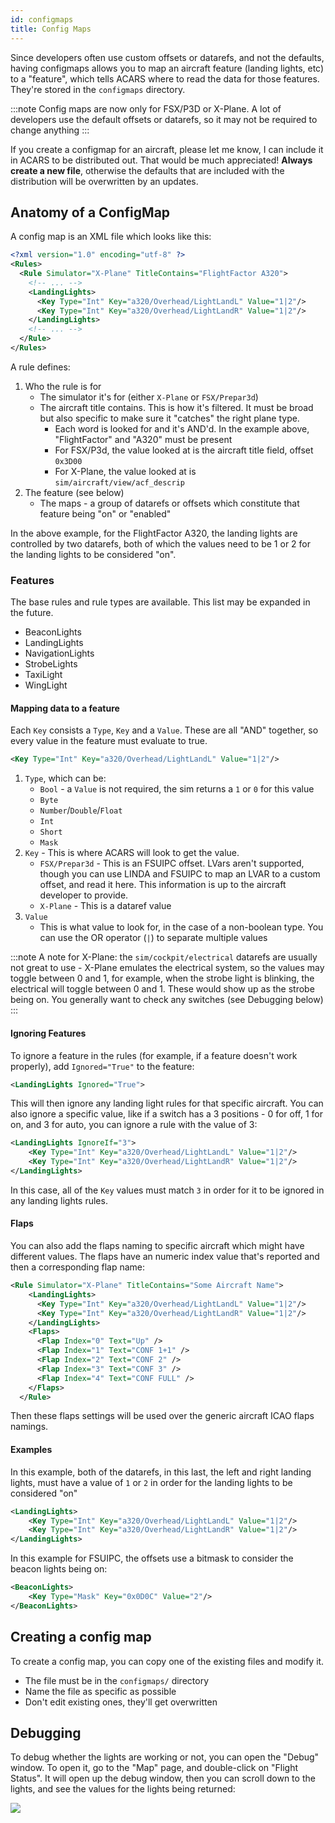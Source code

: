 ```yaml
---
id: configmaps
title: Config Maps
---
```


Since developers often use custom offsets or datarefs, and not the defaults, having configmaps allows you to map an aircraft feature (landing lights, etc) to a "feature", which tells ACARS where to read the data for those features. They're stored in the `configmaps` directory.

:::note
Config maps are now only for FSX/P3D or X-Plane. A lot of developers use the default offsets or datarefs, so it may not be required to change anything
:::

If you create a configmap for an aircraft, please let me know, I can include it in ACARS to be distributed out. That would be much appreciated! **Always create a new file**, otherwise the defaults that are included with the distribution will be overwritten by an updates.

## Anatomy of a ConfigMap

A config map is an XML file which looks like this:

```xml title="configmaps/FlightFactorA320.xml (truncated)"
<?xml version="1.0" encoding="utf-8" ?>
<Rules>
  <Rule Simulator="X-Plane" TitleContains="FlightFactor A320">
    <!-- ... -->
    <LandingLights>
      <Key Type="Int" Key="a320/Overhead/LightLandL" Value="1|2"/>
      <Key Type="Int" Key="a320/Overhead/LightLandR" Value="1|2"/>
    </LandingLights>
    <!-- ... -->
  </Rule>
</Rules>
```

A rule defines:

1. Who the rule is for
    - The simulator it's for (either `X-Plane` or `FSX/Prepar3d`)
    - The aircraft title contains. This is how it's filtered. It must be broad but also specific to make sure it "catches" the right plane type.
        - Each word is looked for and it's AND'd. In the example above, "FlightFactor" and "A320" must be present
        - For FSX/P3d, the value looked at is the aircraft title field, offset `0x3D00`
        - For X-Plane, the value looked at is `sim/aircraft/view/acf_descrip`
1. The feature (see below)
    - The maps - a group of datarefs or offsets which constitute that feature being "on" or "enabled"

In the above example, for the FlightFactor A320, the landing lights are controlled by two datarefs, both of which the values need to be 1 or 2 for the landing lights to be considered "on".

### Features

The base rules and rule types are available. This list may be expanded in the future.

- BeaconLights
- LandingLights
- NavigationLights
- StrobeLights
- TaxiLight
- WingLight

#### Mapping data to a feature

Each `Key` consists a `Type`, `Key` and a `Value`. These are all "AND" together, so every value in the feature must evaluate to true.

```xml title=Example Rule
<Key Type="Int" Key="a320/Overhead/LightLandL" Value="1|2"/>
```

1. `Type`, which can be:
    - `Bool` - a `Value` is not required, the sim returns a `1` or `0` for this value
    - `Byte`
    - `Number`/`Double`/`Float`
    - `Int`
    - `Short`
    - `Mask`
2. `Key` - This is where ACARS will look to get the value. 
    - `FSX/Prepar3d` - This is an FSUIPC offset. LVars aren't supported, though you can use LINDA and FSUIPC to map an LVAR to a custom offset, and read it here. This information is up to the aircraft developer to provide.
    - `X-Plane` - This is a dataref value
3. `Value` 
    - This is what value to look for, in the case of a non-boolean type. You can use the OR operator (`|`) to separate multiple values


:::note
A note for X-Plane: the `sim/cockpit/electrical` datarefs are usually not great to use - X-Plane emulates the electrical system, so the values may toggle between 0 and 1, for example, when the strobe light is blinking, the electrical will toggle between 0 and 1. These would show up as the strobe being on. You generally want to check any switches (see Debugging below)
:::

#### Ignoring Features

To ignore a feature in the rules (for example, if a feature doesn't work properly), add `Ignored="True"` to the feature:

```xml
<LandingLights Ignored="True">
```

This will then ignore any landing light rules for that specific aircraft. You can also ignore a specific value, like if a switch has a 3 positions - 0 for off, 1 for on, and 3 for auto, you can ignore a rule with the value of 3:

```xml
<LandingLights IgnoreIf="3">
    <Key Type="Int" Key="a320/Overhead/LightLandL" Value="1|2"/>
    <Key Type="Int" Key="a320/Overhead/LightLandR" Value="1|2"/>
</LandingLights>
```
In this case, all of the `Key` values must match `3` in order for it to be ignored in any landing lights rules.

#### Flaps

You can also add the flaps naming to specific aircraft which might have different values. The flaps have an numeric index value that's reported and then a corresponding flap name:

```xml
<Rule Simulator="X-Plane" TitleContains="Some Aircraft Name">
    <LandingLights>
      <Key Type="Int" Key="a320/Overhead/LightLandL" Value="1|2"/>
      <Key Type="Int" Key="a320/Overhead/LightLandR" Value="1|2"/>
    </LandingLights>
    <Flaps>
      <Flap Index="0" Text="Up" />
      <Flap Index="1" Text="CONF 1+1" />
      <Flap Index="2" Text="CONF 2" />
      <Flap Index="3" Text="CONF 3" />
      <Flap Index="4" Text="CONF FULL" />
    </Flaps>
  </Rule>
```

Then these flaps settings will be used over the generic aircraft ICAO flaps namings.

#### Examples

In this example, both of the datarefs, in this last, the left and right landing lights, must have a value of `1` or `2` in order for the landing lights to be considered "on"

```xml
<LandingLights>
    <Key Type="Int" Key="a320/Overhead/LightLandL" Value="1|2"/>
    <Key Type="Int" Key="a320/Overhead/LightLandR" Value="1|2"/>
</LandingLights>
```

In this example for FSUIPC, the offsets use a bitmask to consider the beacon lights being on:

```xml
<BeaconLights>
    <Key Type="Mask" Key="0x0D0C" Value="2"/>
</BeaconLights>
```

## Creating a config map

To create a config map, you can copy one of the existing files and modify it.

- The file must be in the `configmaps/` directory
- Name the file as specific as possible
- Don't edit existing ones, they'll get overwritten

## Debugging

To debug whether the lights are working or not, you can open the "Debug" window. To open it, go to the "Map" page, and double-click on "Flight Status". It will open up the debug window, then you can scroll down to the lights, and see the values for the lights being returned:

![](img/data-window.png)
